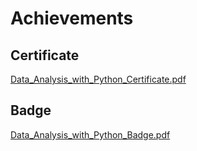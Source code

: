 

# Achievements
## Certificate
[Data_Analysis_with_Python_Certificate.pdf](https://prod-files-secure.s3.us-west-2.amazonaws.com/03e82b26-cccb-4906-bb56-adabcbdc0655/1aa3a050-2338-4a85-85d5-899bad17a31c/Data_Analysis_with_Python_Certificate.pdf?X-Amz-Algorithm=AWS4-HMAC-SHA256&X-Amz-Content-Sha256=UNSIGNED-PAYLOAD&X-Amz-Credential=ASIAZI2LB466T5LYE4UW%2F20250130%2Fus-west-2%2Fs3%2Faws4_request&X-Amz-Date=20250130T161812Z&X-Amz-Expires=3600&X-Amz-Security-Token=IQoJb3JpZ2luX2VjEJ%2F%2F%2F%2F%2F%2F%2F%2F%2F%2F%2FwEaCXVzLXdlc3QtMiJIMEYCIQCoCWjmUDC3ABQYoukdAYwKpl78beyZsGz%2Bo7c%2F%2FLTiLQIhALyvMAccZesCPDTcW6U0ylq11iy%2F2BTJOt3Y7HxC%2F9bBKogECKj%2F%2F%2F%2F%2F%2F%2F%2F%2F%2FwEQABoMNjM3NDIzMTgzODA1IgxjDUAxkstZ5vy26uUq3ANyTWDgUUydt4EbvrruYszfsfNBeV1g3VflNiSPqsrYycES8VTXHNyLbsllGxEFbVcCxYHYJTzh6zAQvtJFlQ2W%2Bykj2VTi5MPUZiV%2FhP5B0UJomHQpJr%2Bu%2FAcEdWBNESoweB67gWbA5AKehZ0K8QVdA0zeixcVy5ijMa1NzL%2Fc9LkxaWu1DgEsAXI8P2gxPjZf3jXMPsDDPVKhIPjQHVoszvrXqFPZ58U2FZtFQfjfu%2BLNdqKL5oB9CFZWlCCh9kwJTDHqz7xZmReKqGNgNxnVok%2BUErRCtBWeK83pkR3AqQa6dySMpe%2ByZU%2FgCTSRAJx32T9BiYlM2QszvU9Ts1ja2wVu0CK%2F5VgzBU36iwWINuErZmOHNSTjM%2BNvBB0ZAlSUJYRxNypZdhJgU5YFeK%2B6fOEhS2%2BOcWMjEHiJkr3QH4502vb7y%2FRfV7P9fivot4Di7gBPI5aBsPPGbIFOscG%2Fzcv69cJoSiJXVnfI3kSD6Pz3tmXYV8lIQpwl0dP4IPpbqTHtNVk4CDrVBIA4KLI2GFheOqJXk%2BuwrBy%2Faz80Ild9zV9qYKtUwNuLmMrViKsepGbUfvq3k6zFT2z%2BAhANtpjqXL2EQfzIzE7YNIckCxYHT2aDaQQ5nsRbWzCLl%2B68BjqkAegdjafOfRK8OuQ0U152o6nqPY0hawO55zNv5oDCiiLLahR9LjE%2BjqazpUc9qU0JsWg5SL48OGuTJhQFrVcBn0r4fno0aIFcPmDclv4oLDbUhhrsuuooBPAvDN2gsvUsgm5J9rf0jD1R29c%2FwC2B6mGZh05evcmnpXxh4HMo%2BVUfTk7IlGBjBhzCLkQlFc%2BkSGX8DFAAcw%2B%2FKZ2G8YMMfPpzhnDT&X-Amz-Signature=1785f381fd606aa8f6be99d8bf97e870e5f7a8cbc733a6ea2b99ec03b523f552&X-Amz-SignedHeaders=host&x-id=GetObject)
## Badge
[Data_Analysis_with_Python_Badge.pdf](https://prod-files-secure.s3.us-west-2.amazonaws.com/03e82b26-cccb-4906-bb56-adabcbdc0655/4fa9bcf8-b584-40dd-8775-c0bfadf6a6f0/Data_Analysis_with_Python_Badge.pdf?X-Amz-Algorithm=AWS4-HMAC-SHA256&X-Amz-Content-Sha256=UNSIGNED-PAYLOAD&X-Amz-Credential=ASIAZI2LB466T5LYE4UW%2F20250130%2Fus-west-2%2Fs3%2Faws4_request&X-Amz-Date=20250130T161812Z&X-Amz-Expires=3600&X-Amz-Security-Token=IQoJb3JpZ2luX2VjEJ%2F%2F%2F%2F%2F%2F%2F%2F%2F%2F%2FwEaCXVzLXdlc3QtMiJIMEYCIQCoCWjmUDC3ABQYoukdAYwKpl78beyZsGz%2Bo7c%2F%2FLTiLQIhALyvMAccZesCPDTcW6U0ylq11iy%2F2BTJOt3Y7HxC%2F9bBKogECKj%2F%2F%2F%2F%2F%2F%2F%2F%2F%2FwEQABoMNjM3NDIzMTgzODA1IgxjDUAxkstZ5vy26uUq3ANyTWDgUUydt4EbvrruYszfsfNBeV1g3VflNiSPqsrYycES8VTXHNyLbsllGxEFbVcCxYHYJTzh6zAQvtJFlQ2W%2Bykj2VTi5MPUZiV%2FhP5B0UJomHQpJr%2Bu%2FAcEdWBNESoweB67gWbA5AKehZ0K8QVdA0zeixcVy5ijMa1NzL%2Fc9LkxaWu1DgEsAXI8P2gxPjZf3jXMPsDDPVKhIPjQHVoszvrXqFPZ58U2FZtFQfjfu%2BLNdqKL5oB9CFZWlCCh9kwJTDHqz7xZmReKqGNgNxnVok%2BUErRCtBWeK83pkR3AqQa6dySMpe%2ByZU%2FgCTSRAJx32T9BiYlM2QszvU9Ts1ja2wVu0CK%2F5VgzBU36iwWINuErZmOHNSTjM%2BNvBB0ZAlSUJYRxNypZdhJgU5YFeK%2B6fOEhS2%2BOcWMjEHiJkr3QH4502vb7y%2FRfV7P9fivot4Di7gBPI5aBsPPGbIFOscG%2Fzcv69cJoSiJXVnfI3kSD6Pz3tmXYV8lIQpwl0dP4IPpbqTHtNVk4CDrVBIA4KLI2GFheOqJXk%2BuwrBy%2Faz80Ild9zV9qYKtUwNuLmMrViKsepGbUfvq3k6zFT2z%2BAhANtpjqXL2EQfzIzE7YNIckCxYHT2aDaQQ5nsRbWzCLl%2B68BjqkAegdjafOfRK8OuQ0U152o6nqPY0hawO55zNv5oDCiiLLahR9LjE%2BjqazpUc9qU0JsWg5SL48OGuTJhQFrVcBn0r4fno0aIFcPmDclv4oLDbUhhrsuuooBPAvDN2gsvUsgm5J9rf0jD1R29c%2FwC2B6mGZh05evcmnpXxh4HMo%2BVUfTk7IlGBjBhzCLkQlFc%2BkSGX8DFAAcw%2B%2FKZ2G8YMMfPpzhnDT&X-Amz-Signature=67e187981f41ec93c41d199f49a1df4a932157e3a0047a5e1b21d26034b31518&X-Amz-SignedHeaders=host&x-id=GetObject)
